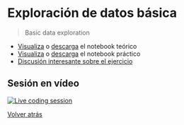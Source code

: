 # Exploración de datos básica

> Basic data exploration

- [Visualiza][tutorial-visualize] o [descarga][tutorial-download] el notebook teórico
- [Visualiza][exercise-visualize] o [descarga][exercise-download] el notebook práctico
- [Discusión interesante sobre el ejercicio][discussion]

## Sesión en vídeo

[![Live coding session][youtube-image]][youtube-video]

[Volver atrás](../.)

<!-- LINKS -->

[tutorial-visualize]:basic-data-exploration.html
[tutorial-download]:basic-data-exploration.ipynb
[exercise-visualize]:exercise-explore-your-data.html
[exercise-download]:exercise-explore-your-data.ipynb
[youtube-image]:http://img.youtube.com/vi/NSPrdApuIls/0.jpg
[youtube-video]:https://youtu.be/NSPrdApuIls
[discussion]:https://www.kaggle.com/learn-forum/60581
